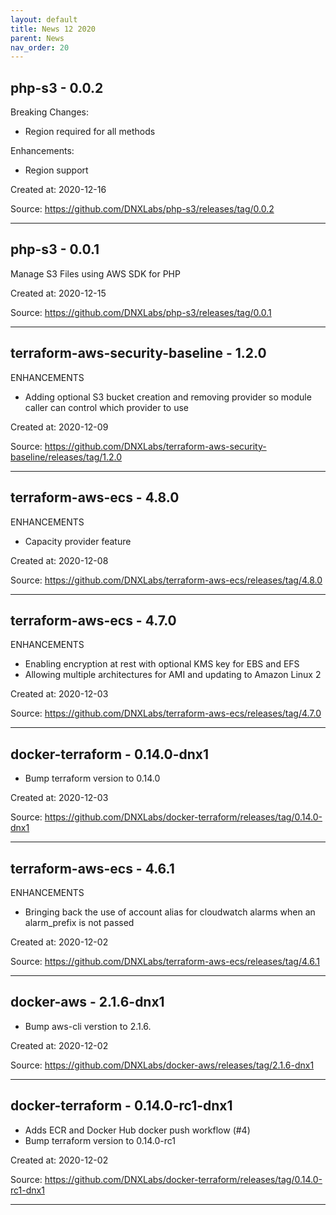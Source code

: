 ```yaml
---
layout: default
title: News 12 2020
parent: News
nav_order: 20
---
```




## php-s3 - 0.0.2
Breaking Changes:
* Region required for all methods

Enhancements:
* Region support

Created at: 2020-12-16

<!-- TODO: Include source link to the version tag -->
Source: https://github.com/DNXLabs/php-s3/releases/tag/0.0.2

---


## php-s3 - 0.0.1
Manage S3 Files using AWS SDK for PHP

Created at: 2020-12-15

<!-- TODO: Include source link to the version tag -->
Source: https://github.com/DNXLabs/php-s3/releases/tag/0.0.1

---


## terraform-aws-security-baseline - 1.2.0
ENHANCEMENTS
- Adding optional S3 bucket creation and removing provider so module caller can control which provider to use

Created at: 2020-12-09

<!-- TODO: Include source link to the version tag -->
Source: https://github.com/DNXLabs/terraform-aws-security-baseline/releases/tag/1.2.0

---


## terraform-aws-ecs - 4.8.0
ENHANCEMENTS

- Capacity provider feature

Created at: 2020-12-08

<!-- TODO: Include source link to the version tag -->
Source: https://github.com/DNXLabs/terraform-aws-ecs/releases/tag/4.8.0

---


## terraform-aws-ecs - 4.7.0
ENHANCEMENTS
- Enabling encryption at rest with optional KMS key for EBS and EFS
- Allowing multiple architectures for AMI and updating to Amazon Linux 2

Created at: 2020-12-03

<!-- TODO: Include source link to the version tag -->
Source: https://github.com/DNXLabs/terraform-aws-ecs/releases/tag/4.7.0

---


## docker-terraform - 0.14.0-dnx1
- Bump terraform version to 0.14.0

Created at: 2020-12-03

<!-- TODO: Include source link to the version tag -->
Source: https://github.com/DNXLabs/docker-terraform/releases/tag/0.14.0-dnx1

---


## terraform-aws-ecs - 4.6.1
ENHANCEMENTS
- Bringing back the use of account alias for cloudwatch alarms when an alarm_prefix is not passed

Created at: 2020-12-02

<!-- TODO: Include source link to the version tag -->
Source: https://github.com/DNXLabs/terraform-aws-ecs/releases/tag/4.6.1

---


## docker-aws - 2.1.6-dnx1
- Bump aws-cli verstion to 2.1.6.

Created at: 2020-12-02

<!-- TODO: Include source link to the version tag -->
Source: https://github.com/DNXLabs/docker-aws/releases/tag/2.1.6-dnx1

---


## docker-terraform - 0.14.0-rc1-dnx1
- Adds ECR and Docker Hub docker push workflow (#4)
- Bump terraform version to 0.14.0-rc1

Created at: 2020-12-02

<!-- TODO: Include source link to the version tag -->
Source: https://github.com/DNXLabs/docker-terraform/releases/tag/0.14.0-rc1-dnx1

---

